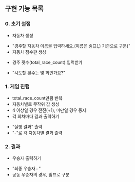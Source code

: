 ## 구현 기능 목록

### 0. 초기 설정
 - 자동차 생성
  * "경주할 자동차 이름을 입력하세요.(이름은 쉼표(,) 기준으로 구분)"
  * 자동차 점수판 생성
 - 경주 횟수(total_race_count) 입력받기
  * "시도할 횟수는 몇 회인가요?"

### 1. 게임 진행
 - total_race_count만큼 반복
 - 자동차별로 무작위 값 생성
 - 4 이상일 경우 전진(+1), 미만일 경우 중지
 - 각 회차마다 결과 출력하기
  * "실행 결과" 출력
  * "-"로 각 자동차별 결과 출력

### 2. 결과
 - 우승자 출력하기  
  * "최종 우승자 : "
  * 공동 우승자의 경우, 쉼표로 구분